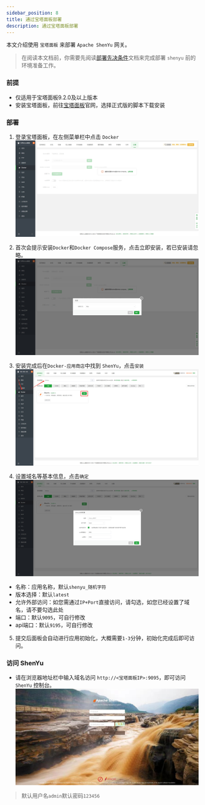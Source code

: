 ```yaml
---
sidebar_position: 8
title: 通过宝塔面板部署
description: 通过宝塔面板部署
---
```


本文介绍使用 `宝塔面板` 来部署 `Apache ShenYu` 网关。

> 在阅读本文档前，你需要先阅读[部署先决条件](./deployment-before.md)文档来完成部署 `shenyu` 前的环境准备工作。

### 前提

- 仅适用于宝塔面板9.2.0及以上版本
- 安装宝塔面板，前往[宝塔面板](https://www.bt.cn/new/download.html)官网，选择正式版的脚本下载安装


### 部署

1. 登录宝塔面板，在左侧菜单栏中点击 `Docker`
![Docker](/img/shenyu/deployment/baota/20241010103723.png) 

2. 首次会提示安装`Docker`和`Docker Compose`服务，点击立即安装，若已安装请忽略。
![安装环境](/img/shenyu/deployment/baota/20241010104431.png)

3. 安装完成后在`Docker-应用商店`中找到 `ShenYu`，点击`安装`
![安装](/img/shenyu/deployment/baota/20241010204817.png)

4. 设置域名等基本信息，点击`确定`
![设置](/img/shenyu/deployment/baota/20241010100617.png)
- 名称：应用名称，默认`shenyu_随机字符`
- 版本选择：默认`latest`
- 允许外部访问：如您需通过`IP+Port`直接访问，请勾选，如您已经设置了域名，请不要勾选此处
- 端口：默认`9095`，可自行修改
- api端口：默认`9195`，可自行修改

5. 提交后面板会自动进行应用初始化，大概需要`1-3`分钟，初始化完成后即可访问。


### 访问 ShenYu

- 请在浏览器地址栏中输入域名访问 `http://<宝塔面板IP>:9095`，即可访问 `ShenYu` 控制台。
![控制台](/img/shenyu/deployment/baota/20241010102246.png)

> 默认用户名`admin`默认密码`123456`
